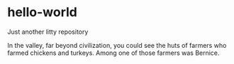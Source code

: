 # hello-world
Just another litty repository

In the valley, far beyond civilization, you could see the huts of farmers who farmed chickens and turkeys. Among one of those farmers was Bernice.
